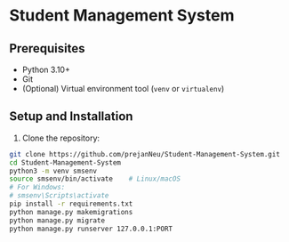 # Student Management System

## Prerequisites

- Python 3.10+  
- Git  
- (Optional) Virtual environment tool (`venv` or `virtualenv`)

## Setup and Installation

1. Clone the repository:

```bash
git clone https://github.com/prejanNeu/Student-Management-System.git
cd Student-Management-System
python3 -m venv smsenv
source smsenv/bin/activate    # Linux/macOS
# For Windows:
# smsenv\Scripts\activate
pip install -r requirements.txt
python manage.py makemigrations
python manage.py migrate
python manage.py runserver 127.0.0.1:PORT
```

